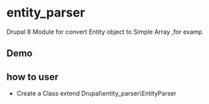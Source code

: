 # entity_parser
Drupal 8 Module for convert Entity object to Simple Array ,for examp 

## Demo 

## how to user

- Create a Class extend  Drupal\entity_parser\EntityParser
